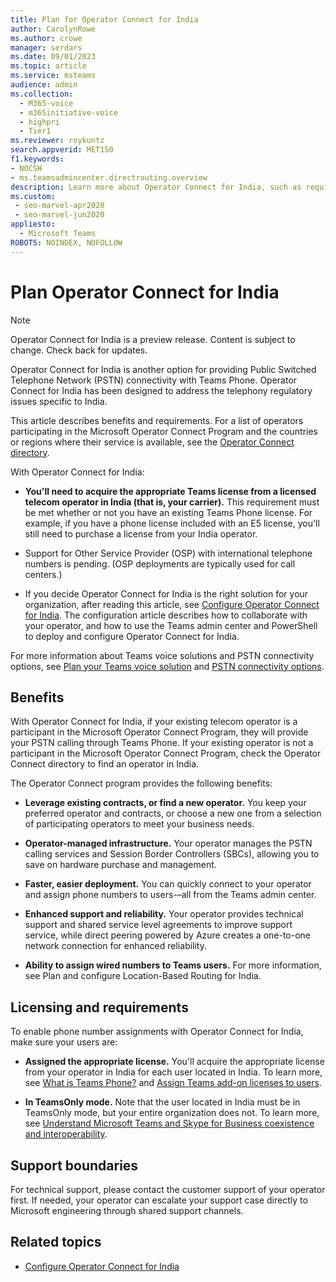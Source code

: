 ```yaml
---
title: Plan for Operator Connect for India
author: CarolynRowe
ms.author: crowe
manager: serdars
ms.date: 09/01/2023
ms.topic: article
ms.service: msteams
audience: admin
ms.collection: 
  - M365-voice
  - m365initiative-voice
  - highpri
  - Tier1
ms.reviewer: roykuntz
search.appverid: MET150
f1.keywords:
- NOCSH
- ms.teamsadmincenter.directrouting.overview
description: Learn more about Operator Connect for India, such as requirements and planning for deployment.
ms.custom: 
 - seo-marvel-apr2020
 - seo-marvel-jun2020
appliesto: 
  - Microsoft Teams
ROBOTS: NOINDEX, NOFOLLOW
---
```


# Plan Operator Connect for India

> [!NOTE]
> Operator Connect for India is a preview release. Content is subject to change. Check back for updates.

Operator Connect for India is another option for providing Public Switched Telephone Network (PSTN) connectivity with Teams Phone. Operator Connect for India has been designed to address the telephony regulatory issues specific to India.  

This article describes benefits and requirements. For a list of operators participating in the Microsoft Operator Connect Program and the countries or regions where their service is available, see the [Operator Connect directory](https://cloudpartners.transform.microsoft.com/practices/microsoft-365-for-operators/directory).

With Operator Connect for India:

- **You'll need to acquire the appropriate Teams license from a licensed telecom operator in India (that is, your carrier).** This requirement must be met whether or not you have an existing Teams Phone license. For example, if you have a phone license included with an E5 license, you'll still need to purchase a license from your India operator.  

- Support for Other Service Provider (OSP) with international telephone numbers is pending. (OSP deployments are typically used for call centers.)

- If you decide Operator Connect for India is the right solution for your organization, after reading this article, see [Configure Operator Connect for India](operator-connect-india-configure.md). The configuration article describes how to collaborate with your operator, and how to use the Teams admin center and PowerShell to deploy and configure Operator Connect for India.

For more information about Teams voice solutions and PSTN connectivity options, see [Plan your Teams voice solution](cloud-voice-landing-page.md) and [PSTN connectivity options](pstn-connectivity.md).

## Benefits

With Operator Connect for India, if your existing telecom operator is a participant in the Microsoft Operator Connect Program, they will provide your PSTN calling through Teams Phone. If your existing operator is not a participant in the Microsoft Operator Connect Program, check the Operator Connect directory to find an operator in India.

The Operator Connect program provides the following benefits:

- **Leverage existing contracts, or find a new operator.** You keep your preferred operator and contracts, or choose a new one from a selection of participating operators to meet your business needs.

- **Operator-managed infrastructure.** Your operator manages the PSTN calling services and Session Border Controllers (SBCs), allowing you to save on hardware purchase and management.

- **Faster, easier deployment.** You can quickly connect to your operator and assign phone numbers to users-–all from the Teams admin center.

- **Enhanced support and reliability.** Your operator provides technical support and shared service level agreements to improve support service, while direct peering powered by Azure creates a one-to-one network connection for enhanced reliability. 

- **Ability to assign wired numbers to Teams users.** For more information, see Plan and configure Location-Based Routing for India.


## Licensing and requirements

To enable phone number assignments with Operator Connect for India, make sure your users are:

- **Assigned the appropriate license.** You'll acquire the appropriate license from your operator in India for each user located in India. To learn more, see [What is Teams Phone?](what-is-phone-system-in-office-365.md) and [Assign Teams add-on licenses to users](teams-add-on-licensing/assign-teams-add-on-licenses.md).

- **In TeamsOnly mode.** Note that the user located in India must be in TeamsOnly mode, but your entire organization does not. To learn more, see [Understand Microsoft Teams and Skype for Business coexistence and interoperability](teams-and-skypeforbusiness-coexistence-and-interoperability.md).


## Support boundaries

For technical support, please contact the customer support of your operator first. If needed, your operator can escalate your support case directly to Microsoft engineering through shared support channels. 

## Related topics

-  [Configure Operator Connect for India](operator-connect-india-configure.md)

